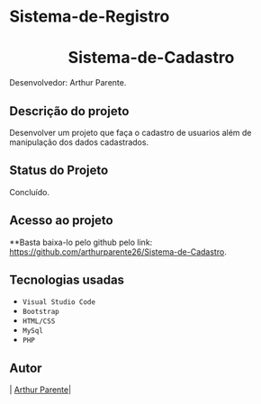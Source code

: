 # Sistema-de-Registro

<h1 align="center"> Sistema-de-Cadastro </h1>

Desenvolvedor: Arthur Parente.

## Descrição do projeto

Desenvolver um projeto que faça o cadastro de usuarios além de manipulação dos dados cadastrados.

## Status do Projeto

Concluído.

## Acesso ao projeto

**Basta baixa-lo pelo github pelo link: https://github.com/arthurparente26/Sistema-de-Cadastro.

## Tecnologias usadas

- `Visual Studio Code`
- `Bootstrap`
- `HTML/CSS`
- `MySql`
- `PHP`

## Autor

| [Arthur Parente</sub>](https://github.com/arthurparente26)|
